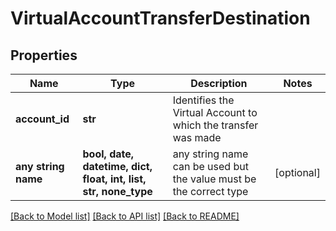 # VirtualAccountTransferDestination


## Properties
Name | Type | Description | Notes
------------ | ------------- | ------------- | -------------
**account_id** | **str** | Identifies the Virtual Account to which the transfer was made | 
**any string name** | **bool, date, datetime, dict, float, int, list, str, none_type** | any string name can be used but the value must be the correct type | [optional]

[[Back to Model list]](../README.md#documentation-for-models) [[Back to API list]](../README.md#documentation-for-api-endpoints) [[Back to README]](../README.md)


